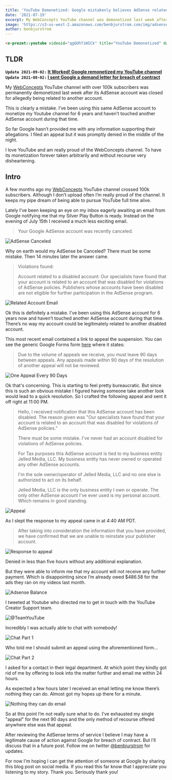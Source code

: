 ```yaml
---
title: 'YouTube Demonetized: Google mistakenly believes AdSense related to other account'
date: '2021-07-19'
excerpt: My WebConcepts YouTube channel was demonetized last week after Google mistakenly linked my AdSense with some other disabled account.
image: 'https://s3-us-west-2.amazonaws.com/benbjurstrom.com/img/adsense/2021-07-19-youtube-demonitized.png'
author: benbjurstrom
---
```


```html +parse
<x-prezet::youtube videoid="qgQUhTiWICk" title="YouTube Demonetized" date="2021-07-19T00:00:00+08:00"/>
```
## TLDR
**`Update 2021-09-02:` [It Worked! Google remonetized my YouTube channel](/youtube-remonetized)**
**`Update 2021-08-02:` [I sent Google a demand letter for breach of contract](/demand-letter)**

My [WebConcepts](https://youtube.com/c/webconcepts) YouTube channel with over 100k subscribers was permanently demonetized last week after its AdSense account was closed for allegedly being related to another account.

This is clearly a mistake. I’ve been using this same AdSense account to monetize my Youtube channel for 6 years and haven’t touched another AdSense account during that time.

So far Google hasn’t provided me with any information supporting their allegations. I filed an appeal but it was promptly denied in the middle of the night.

I love YouTube and am really proud of the WebConcepts channel. To have its monetization forever taken arbitrarily and without recourse very disheartening.

## Intro

A few months ago my [WebConcepts](https://youtube.com/c/webconcepts) YouTube channel crossed 100k subscribers. Although I don’t upload often I’m really proud of the channel. It keeps my pipe dream of being able to pursue YouTube full time alive.

Lately I’ve been keeping an eye on my inbox eagerly awaiting an email from Google notifying me that my Silver Play Button is ready. Instead on the evening of July 15th I received a much less exciting email.

> Your Google AdSense account was recently canceled.

![AdSense Canceled](youtube-demonetized-20240822132133641.webp)

Why on earth would my AdSense be Canceled? There must be some mistake. Then 14 minutes later the answer came.

> Violations found:
>
> Account related to a disabled account:
> Our specialists have found that your account is related to an account that was disabled for violations of AdSense policies. Publishers whose accounts have been disabled are not eligible for further participation in the AdSense program.

![Related Account Email](youtube-demonetized-20240822132214761.webp)

Ok this is definitely a mistake. I’ve been using this AdSense account for 6 years now and haven’t touched another AdSense account during that time. There’s no way my account could be legitimately related to another disabled account.

This most recent email contained a link to appeal the suspension. You can see the generic Google Forms form [here](https://support.google.com/adsense/contact/policy_disabled_appeal) where it states:

> Due to the volume of appeals we receive, you must leave 90 days between appeals. Any appeals made within 90 days of the resolution of another appeal will not be reviewed.

![One Appeal Every 90 Days](youtube-demonetized-20240822132303745.webp)

Ok that's concerning. This is starting to feel pretty bureaucratic. But since this is such an obvious mistake I figured having someone take another look would lead to a quick resolution. So I crafted the following appeal and sent it off right at 11:00 PM.

> Hello, I received notification that this AdSense account has been disabled. The reason given was "Our specialists have found that your account is related to an account that was disabled for violations of AdSense policies."
>
> There must be some mistake. I've never had an account disabled for violations of AdSense policies.
>
> For Tax purposes this AdSense account is tied to my business entity Jelled Media, LLC. My business entity has never owned or operated any other AdSense accounts.
>
> I'm the sole owner/operator of Jelled Media, LLC and no one else is authorized to act on its behalf.
>
> Jelled Media, LLC is the only business entity I own or operate. The only other AdSense account I've ever used is my personal account. Which remains in good standing.

![Appeal](youtube-demonetized-20240822132318515.webp)

As I slept the response to my appeal came in at 4:40 AM PDT.

> After taking into consideration the information that you have provided, we have confirmed that we are unable to reinstate your publisher account.

![Response to appeal](youtube-demonetized-20240822132344989.webp)

Denied in less than five hours without any additional explanation. 

But they were able to inform me that my account will not receive any further payment.
Which is disappointing since I’m already owed $486.58 for the ads they ran on my videos last month.

![Adsense Balance](youtube-demonetized-20240822132402970.webp)

I tweeted at Youtube who directed me to get in touch with the YouTube Creator Support team.

![@TeamYouTube](youtube-demonetized-20240822132418649.webp)

Incredibly I was actually able to chat with somebody!

![Chat Part 1](youtube-demonetized-20240822132455333.webp)

Who told me I should submit an appeal using the aforementioned form...

![Chat Part 2](youtube-demonetized-20240822132504778.webp)

I asked for a contact in their legal department. At which point they kindly got rid of me by offering to look into the matter further and email me within 24 hours.

As expected a few hours later I received an email letting me know there’s nothing they can do. Almost got my hopes up there for a minute.

![Nothing they can do email](youtube-demonetized-20240822132535588.webp)

So at this point I’m not really sure what to do. I’ve exhausted my single "appeal" for the next 90 days and the only method of recourse offered anywhere else was that appeal.

After reviewing the AdSense terms of service I believe I may have a legitimate cause of action against Google for breach of contract. But I’ll discuss that in a future post. Follow me on twitter [@benbjurstrom](https://twitter.com/benbjurstrom) for updates.

For now I'm hoping I can get the attention of someone at Google by sharing this blog post on social media. If you read this far know that I appreciate you listening to my story. Thank you. Seriously thank you!

